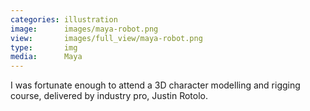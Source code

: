 ```yaml
---
categories: illustration
image:      images/maya-robot.png
view:       images/full_view/maya-robot.png
type:       img
media:      Maya
---
```

I was fortunate enough to attend a 3D character modelling and rigging course,
delivered by industry pro, Justin Rotolo.
